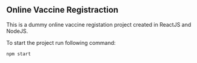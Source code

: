 ## Online Vaccine Registraction 

This is a dummy online vaccine registation project created in ReactJS and NodeJS.

To start the project run following command:

```
npm start
```